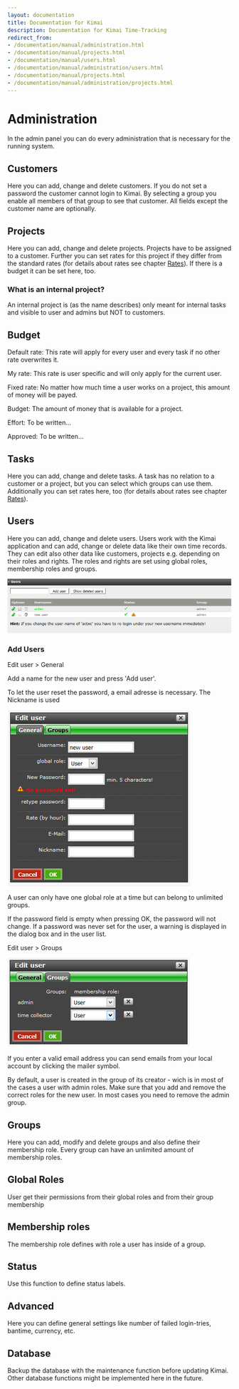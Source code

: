 ```yaml
---
layout: documentation
title: Documentation for Kimai
description: Documentation for Kimai Time-Tracking
redirect_from:
- /documentation/manual/administration.html
- /documentation/manual/projects.html
- /documentation/manual/users.html
- /documentation/manual/administration/users.html
- /documentation/manual/projects.html
- /documentation/manual/administration/projects.html
---
```

# Administration

In the admin panel you can do every administration that is necessary for the running system.

## Customers

Here you can add, change and delete customers. If you do not set a password the customer cannot login to Kimai. By selecting a group you enable all members of that group to see that customer. All fields except the customer name are optionally.

## Projects

Here you can add, change and delete projects. Projects have to be assigned to a customer. Further you can set rates for this project if they differ from the standard rates (for details about rates see chapter [Rates](../rates/)). If there is a budget it can be set here, too.

### What is an internal project?

An internal project is (as the name describes) only meant for internal tasks and visible to user and admins but NOT to customers.

## Budget

Default rate: This rate will apply for every user and every task if no other rate overwrites it.

My rate: This rate is user specific and will only apply for the current user.

Fixed rate: No matter how much time a user works on a project, this amount of money will be payed.

Budget: The amount of money that is available for a project.

Effort: To be written...

Approved: To be written...

## Tasks

Here you can add, change and delete tasks. A task has no relation to a customer or a project, but you can select which groups can use them. Additionally you can set rates here, too (for details about rates see chapter [Rates](../rates/)).

## Users

Here you can add, change and delete users. 
Users work with the Kimai application and can add, change or delete data like their own time records. They can edit also other data like customers, projects e.g. depending on their roles and rights. The roles and rights are set using global roles, membership roles and groups.

![](/images/manual/user-list.jpg)

### Add Users

Edit user >  General 

Add a name for the new user and press 'Add user'.

To let the user reset the password, a email adresse is necessary.
The Nickname is used 

![](/images/manual/user-general.jpg)

A user can only have one global role at a time but can belong to unlimited groups. 

If the password field is empty when pressing OK, the password will not change. If a password was never set for the user, a warning is displayed in the dialog box and in the user list. 

Edit user > Groups

![](/images/manual/user-groups.jpg)

If you enter a valid email address you can send emails from your local account by clicking the mailer symbol.

By default, a user is created in the group of its creator - wich is in most of the cases a user with admin roles. Make sure that you add and remove the correct roles for the new user. In most cases you need to remove the admin group.


## Groups

Here you can add, modify and delete groups and also define their membership role. Every group can have an unlimited amount of membership roles.

## Global Roles

User get their permissions from their global roles and from their group membership 

## Membership roles

The membership role defines with role a user has inside of a group.

## Status

Use this function to define status labels.

## Advanced

Here you can define general settings like number of failed login-tries, bantime, currency, etc.

## Database

Backup the database with the maintenance function before updating Kimai. Other database functions might be implemented here in the future.
